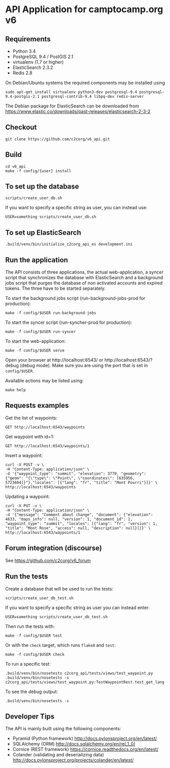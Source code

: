 API Application for camptocamp.org v6
=====================================

Requirements
------------

 * Python 3.4
 * PostgreSQL 9.4 / PostGIS 2.1
 * virtualenv (1.7 or higher)
 * ElasticSearch 2.3.2
 * Redis 2.8

On Debian/Ubuntu systems the required components may be installed using

    sudo apt-get install virtualenv python3-dev postgresql-9.4 postgresql-9.4-postgis-2.1 postgresql-contrib-9.4 libpq-dev redis-server

The Debian package for ElasticSearch can be downloaded from https://www.elastic.co/downloads/past-releases/elasticsearch-2-3-2

Checkout
--------

    git clone https://github.com/c2corg/v6_api.git

Build
-----

    cd v6_api
    make -f config/{user} install

To set up the database
----------------------

    scripts/create_user_db.sh

If you want to specify a specific string as user, you can instead use:

    USER=something scripts/create_user_db.sh

To set up ElasticSearch
----------------------

    .build/venv/bin/initialize_c2corg_api_es development.ini

Run the application
-------------------

The API consists of three applications, the actual web-application, a syncer script
that synchronizes the database with ElasticSearch and a background jobs script that
purges the database of non activated accounts and expired tokens. The three have to
be started separately.

To start the background jobs script (run-background-jobs-prod for production):

    make -f config/$USER run-background-jobs

To start the syncer script (run-syncher-prod for production):

    make -f config/$USER run-syncer

To start the web-application:

    make -f config/$USER serve

Open your browser at http://localhost:6543/ or http://localhost:6543/?debug (debug mode). Make sure you are
using the port that is set in `config/$USER`.

Available actions may be listed using:

    make help

Requests examples
-----------------

Get the list of waypoints:

    GET http://localhost:6543/waypoints

Get waypoint with id=1:

    GET http://localhost:6543/waypoints/1

Insert a waypoint:

    curl -X POST -v \
    -H "Content-Type: application/json" \
    -d '{"waypoint_type": "summit", "elevation": 3779, "geometry": {"geom": "{\"type\": \"Point\", \"coordinates\": [635956, 5723604]}"},"locales": [{"lang": "fr", "title": "Mont Pourri"}]}' \
    http://localhost:6543/waypoints

Updating a waypoint:

    curl -X PUT -v \
    -H "Content-Type: application/json" \
    -d '{"message": "Comment about change", "document": {"elevation": 4633, "maps_info": null, "version": 1, "document_id": 1, "waypoint_type": "summit", "locales": [{"lang": "fr", "version": 1, "title": "Mont Rose", "access": null, "description": null}]}}' \
    http://localhost:6543/waypoints/1


Forum integration (discourse)
--------------------------

See https://github.com/c2corg/v6_forum

Run the tests
--------------
Create a database that will be used to run the tests:

    scripts/create_user_db_test.sh

If you want to specify a specific string as user you can instead enter:

    USER=something scripts/create_user_db_test.sh

Then run the tests with:

    make -f config/$USER test
    
Or with the `check` target, which runs `flake8` and `test`:

    make -f config/$USER check

To run a specific test:

    .build/venv/bin/nosetests c2corg_api/tests/views/test_waypoint.py
    .build/venv/bin/nosetests -s  c2corg_api/tests/views/test_waypoint.py:TestWaypointRest.test_get_lang

To see the debug output:

    .build/venv/bin/nosetests -s

Developer Tips
--------------

The API is mainly built using the following components:
* Pyramid (Python framework) http://docs.pylonsproject.org/en/latest/
* SQLAlchemy (ORM) http://docs.sqlalchemy.org/en/rel_1_0/
* Cornice (REST framework) https://cornice.readthedocs.org/en/latest/
* Colander (validating and deserializing data) http://docs.pylonsproject.org/projects/colander/en/latest/

